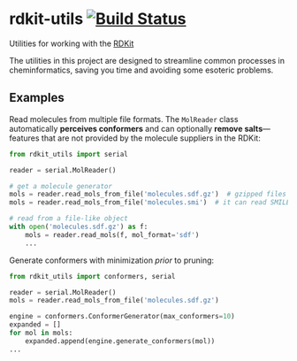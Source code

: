 rdkit-utils [![Build Status](https://travis-ci.org/skearnes/rdkit-utils.svg?branch=master)](https://travis-ci.org/skearnes/rdkit-utils)
===========

Utilities for working with the [RDKit](http://www.rdkit.org/)

The utilities in this project are designed to streamline common processes in cheminformatics, saving you time and avoiding some esoteric problems.

Examples
--------

Read molecules from multiple file formats. The `MolReader` class automatically __perceives conformers__ and can optionally __remove salts__&mdash;features that are not provided by the molecule suppliers in the RDKit:

```python
from rdkit_utils import serial

reader = serial.MolReader()

# get a molecule generator
mols = reader.read_mols_from_file('molecules.sdf.gz')  # gzipped files are OK
mols = reader.read_mols_from_file('molecules.smi')  # it can read SMILES, too

# read from a file-like object
with open('molecules.sdf.gz') as f:
    mols = reader.read_mols(f, mol_format='sdf')
    ...
```

Generate conformers with minimization _prior_ to pruning:

```python
from rdkit_utils import conformers, serial

reader = serial.MolReader()
mols = reader.read_mols_from_file('molecules.sdf.gz')

engine = conformers.ConformerGenerator(max_conformers=10)
expanded = []
for mol in mols:
    expanded.append(engine.generate_conformers(mol))
...
```
